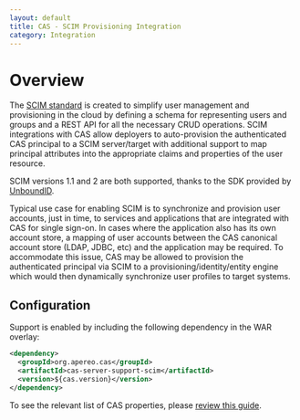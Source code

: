 ```yaml
---
layout: default
title: CAS - SCIM Provisioning Integration
category: Integration
---
```


# Overview

The [SCIM standard](http://www.simplecloud.info/) is created to simplify user management and provisioning in the cloud by defining a schema for representing users and groups and a REST API for all the necessary CRUD operations. SCIM integrations with CAS allow deployers to auto-provision the authenticated CAS principal to a SCIM server/target with additional support to map principal attributes into the appropriate claims and properties of the user resource.

SCIM versions 1.1 and 2 are both supported, thanks to the SDK provided by [UnboundID](https://github.com/PingIdentity).

Typical use case for enabling SCIM is to synchronize and provision user accounts, just in time, to services and applications that are integrated with CAS for single sign-on. In cases where the application also has its own account store, a mapping of user accounts between the CAS canonical account store (LDAP, JDBC, etc) and the application may be required. To accommodate this issue, CAS may be allowed to provision the authenticated principal via SCIM to a provisioning/identity/entity engine which would then dynamically synchronize user profiles to target systems.

## Configuration

Support is enabled by including the following dependency in the WAR overlay:

```xml
<dependency>
  <groupId>org.apereo.cas</groupId>
  <artifactId>cas-server-support-scim</artifactId>
  <version>${cas.version}</version>
</dependency>
```

To see the relevant list of CAS properties, please [review this guide](../configuration/Configuration-Properties.html#provisioning).
